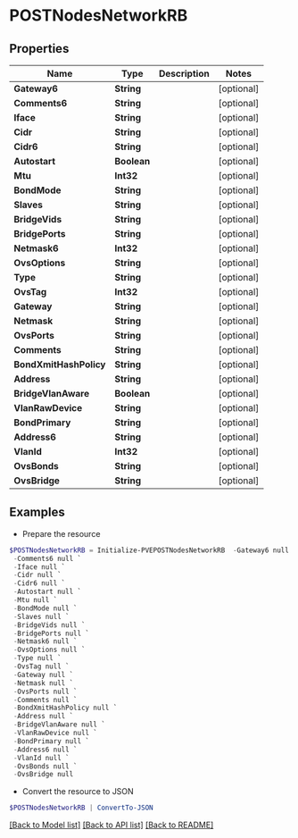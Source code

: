 # POSTNodesNetworkRB
## Properties

Name | Type | Description | Notes
------------ | ------------- | ------------- | -------------
**Gateway6** | **String** |  | [optional] 
**Comments6** | **String** |  | [optional] 
**Iface** | **String** |  | [optional] 
**Cidr** | **String** |  | [optional] 
**Cidr6** | **String** |  | [optional] 
**Autostart** | **Boolean** |  | [optional] 
**Mtu** | **Int32** |  | [optional] 
**BondMode** | **String** |  | [optional] 
**Slaves** | **String** |  | [optional] 
**BridgeVids** | **String** |  | [optional] 
**BridgePorts** | **String** |  | [optional] 
**Netmask6** | **Int32** |  | [optional] 
**OvsOptions** | **String** |  | [optional] 
**Type** | **String** |  | [optional] 
**OvsTag** | **Int32** |  | [optional] 
**Gateway** | **String** |  | [optional] 
**Netmask** | **String** |  | [optional] 
**OvsPorts** | **String** |  | [optional] 
**Comments** | **String** |  | [optional] 
**BondXmitHashPolicy** | **String** |  | [optional] 
**Address** | **String** |  | [optional] 
**BridgeVlanAware** | **Boolean** |  | [optional] 
**VlanRawDevice** | **String** |  | [optional] 
**BondPrimary** | **String** |  | [optional] 
**Address6** | **String** |  | [optional] 
**VlanId** | **Int32** |  | [optional] 
**OvsBonds** | **String** |  | [optional] 
**OvsBridge** | **String** |  | [optional] 

## Examples

- Prepare the resource
```powershell
$POSTNodesNetworkRB = Initialize-PVEPOSTNodesNetworkRB  -Gateway6 null `
 -Comments6 null `
 -Iface null `
 -Cidr null `
 -Cidr6 null `
 -Autostart null `
 -Mtu null `
 -BondMode null `
 -Slaves null `
 -BridgeVids null `
 -BridgePorts null `
 -Netmask6 null `
 -OvsOptions null `
 -Type null `
 -OvsTag null `
 -Gateway null `
 -Netmask null `
 -OvsPorts null `
 -Comments null `
 -BondXmitHashPolicy null `
 -Address null `
 -BridgeVlanAware null `
 -VlanRawDevice null `
 -BondPrimary null `
 -Address6 null `
 -VlanId null `
 -OvsBonds null `
 -OvsBridge null
```

- Convert the resource to JSON
```powershell
$POSTNodesNetworkRB | ConvertTo-JSON
```

[[Back to Model list]](../README.md#documentation-for-models) [[Back to API list]](../README.md#documentation-for-api-endpoints) [[Back to README]](../README.md)

